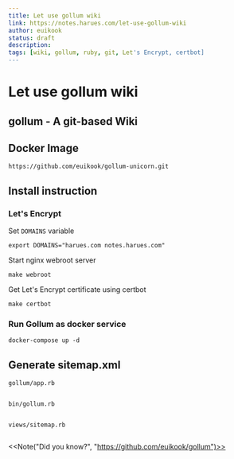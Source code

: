 ```yaml
---
title: Let use gollum wiki
link: https://notes.harues.com/let-use-gollum-wiki
author: euikook
status: draft
description: 
tags: [wiki, gollum, ruby, git, Let's Encrypt, certbot]
---
```


# Let use gollum wiki

## gollum - A git-based Wiki

## Docker Image

```
https://github.com/euikook/gollum-unicorn.git
```

## Install instruction

### Let's Encrypt

Set `DOMAINS` variable
```
export DOMAINS="harues.com notes.harues.com"
```

Start nginx webroot server
```
make webroot
```

Get Let's Encrypt certificate using certbot
```
make certbot
```


### Run Gollum as docker service

```
docker-compose up -d
```

## Generate sitemap.xml



`gollum/app.rb`
```
```

`bin/gollum.rb`
```
```

`views/sitemap.rb`
```
```

<<Note("Did you know?", "https://github.com/euikook/gollum")>>